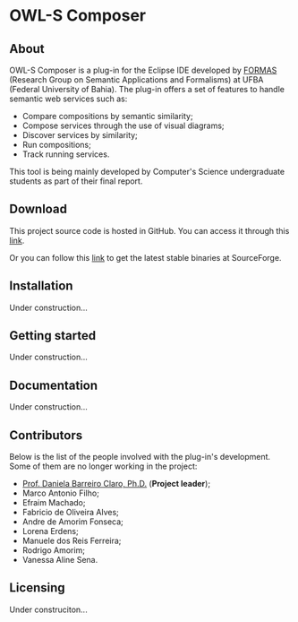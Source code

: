# OWL-S Composer

## About

OWL-S Composer is a plug-in for the Eclipse IDE developed by [FORMAS](http://wiki.dcc.ufba.br/FORMAS/WebHome) (Research Group on Semantic Applications and Formalisms) at UFBA (Federal University of Bahia). The plug-in offers a set of features to handle semantic web services such as:

* Compare compositions by semantic similarity;
* Compose services through the use of visual diagrams;
* Discover services by similarity;
* Run compositions;
* Track running services.

This tool is being mainly developed by Computer's Science undergraduate students as part of their final report.

## Download

This project source code is hosted in GitHub. You can access it through this [link](https://github.com/FORMAS/OWL-S-Composer). 

Or you can follow this [link](http://sourceforge.net/projects/owl-scomposer/) to get the latest stable binaries at SourceForge.

## Installation

Under construction...

## Getting started

Under construction...

## Documentation

Under construction...

## Contributors

Below is the list of the people involved with the plug-in's development. Some of them are no longer working in the project:

* [Prof. Daniela Barreiro Claro, Ph.D.](http://homes.dcc.ufba.br/~dclaro/) (**Project leader**);
* Marco Antonio Filho;
* Efraim Machado;
* Fabricio de Oliveira Alves;
* Andre de Amorim Fonseca;
* Lorena Erdens;
* Manuele dos Reis Ferreira;
* Rodrigo Amorim;
* Vanessa Aline Sena.

## Licensing

Under construciton...